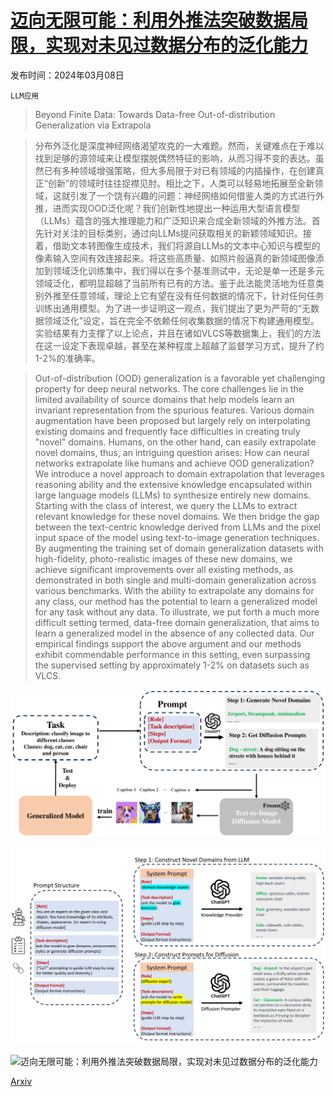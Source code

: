 # [迈向无限可能：利用外推法突破数据局限，实现对未见过数据分布的泛化能力](https://arxiv.org/abs/2403.05523)

发布时间：2024年03月08日

`LLM应用`

> Beyond Finite Data: Towards Data-free Out-of-distribution Generalization via Extrapola

> 分布外泛化是深度神经网络渴望攻克的一大难题。然而，关键难点在于难以找到足够的源领域来让模型摆脱偶然特征的影响，从而习得不变的表达。虽然已有多种领域增强策略，但大多局限于对已有领域的内插操作，在创建真正“创新”的领域时往往捉襟见肘。相比之下，人类可以轻易地拓展至全新领域，这就引发了一个饶有兴趣的问题：神经网络如何借鉴人类的方式进行外推，进而实现OOD泛化呢？我们创新性地提出一种运用大型语言模型（LLMs）蕴含的强大推理能力和广泛知识来合成全新领域的外推方法。首先针对关注的目标类别，通过向LLMs提问获取相关的新颖领域知识。接着，借助文本转图像生成技术，我们将源自LLMs的文本中心知识与模型的像素输入空间有效连接起来。将这些高质量、如照片般逼真的新领域图像添加到领域泛化训练集中，我们得以在多个基准测试中，无论是单一还是多元领域泛化，都明显超越了当前所有已有的方法。鉴于此法能灵活地为任意类别外推至任意领域，理论上它有望在没有任何数据的情况下，针对任何任务训练出通用模型。为了进一步证明这一观点，我们提出了更为严苛的“无数据领域泛化”设定，旨在完全不依赖任何收集数据的情况下构建通用模型。实验结果有力支撑了以上论点，并且在诸如VLCS等数据集上，我们的方法在这一设定下表现卓越，甚至在某种程度上超越了监督学习方式，提升了约1-2\%的准确率。

> Out-of-distribution (OOD) generalization is a favorable yet challenging property for deep neural networks. The core challenges lie in the limited availability of source domains that help models learn an invariant representation from the spurious features. Various domain augmentation have been proposed but largely rely on interpolating existing domains and frequently face difficulties in creating truly "novel" domains. Humans, on the other hand, can easily extrapolate novel domains, thus, an intriguing question arises: How can neural networks extrapolate like humans and achieve OOD generalization?
  We introduce a novel approach to domain extrapolation that leverages reasoning ability and the extensive knowledge encapsulated within large language models (LLMs) to synthesize entirely new domains. Starting with the class of interest, we query the LLMs to extract relevant knowledge for these novel domains. We then bridge the gap between the text-centric knowledge derived from LLMs and the pixel input space of the model using text-to-image generation techniques. By augmenting the training set of domain generalization datasets with high-fidelity, photo-realistic images of these new domains, we achieve significant improvements over all existing methods, as demonstrated in both single and multi-domain generalization across various benchmarks.
  With the ability to extrapolate any domains for any class, our method has the potential to learn a generalized model for any task without any data. To illustrate, we put forth a much more difficult setting termed, data-free domain generalization, that aims to learn a generalized model in the absence of any collected data. Our empirical findings support the above argument and our methods exhibit commendable performance in this setting, even surpassing the supervised setting by approximately 1-2\% on datasets such as VLCS.

![迈向无限可能：利用外推法突破数据局限，实现对未见过数据分布的泛化能力](../../../paper_images/2403.05523/x1.png)

![迈向无限可能：利用外推法突破数据局限，实现对未见过数据分布的泛化能力](../../../paper_images/2403.05523/x2.png)

![迈向无限可能：利用外推法突破数据局限，实现对未见过数据分布的泛化能力](../../../paper_images/2403.05523/x5.png)

[Arxiv](https://arxiv.org/abs/2403.05523)